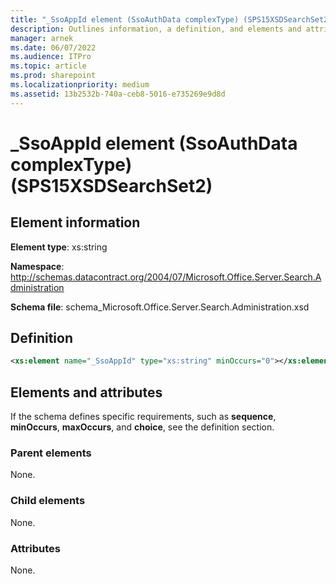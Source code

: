 ```yaml
---
title: "_SsoAppId element (SsoAuthData complexType) (SPS15XSDSearchSet2)"
description: Outlines information, a definition, and elements and attributes for the _SsoAppId element in Sharepoint.
manager: arnek
ms.date: 06/07/2022
ms.audience: ITPro
ms.topic: article
ms.prod: sharepoint
ms.localizationpriority: medium
ms.assetid: 13b2532b-740a-ceb8-5016-e735269e9d8d
---
```


# _SsoAppId element (SsoAuthData complexType) (SPS15XSDSearchSet2)
 
## Element information
**Element type**: xs:string

**Namespace**: http://schemas.datacontract.org/2004/07/Microsoft.Office.Server.Search.Administration 

**Schema file**: schema_Microsoft.Office.Server.Search.Administration.xsd 
   
## Definition

```XML
<xs:element name="_SsoAppId" type="xs:string" minOccurs="0"></xs:element>

```

## Elements and attributes

If the schema defines specific requirements, such as **sequence**, **minOccurs**, **maxOccurs**, and **choice**, see the definition section. 
  
### Parent elements

None.
  
### Child elements

None.
  
### Attributes

None.
  


